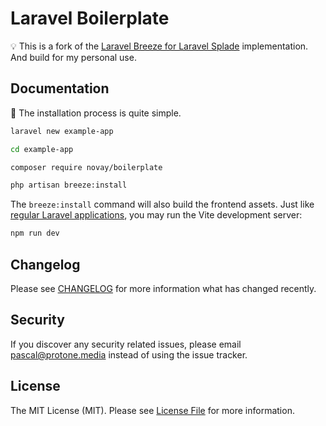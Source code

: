 # Laravel Boilerplate

💡 This is a fork of the [Laravel Breeze for Laravel Splade](https://github.com/protonemedia/laravel-splade-breeze) implementation. And build for my personal use.

## Documentation

📖 The installation process is quite simple.

```bash
laravel new example-app

cd example-app

composer require novay/boilerplate

php artisan breeze:install
```

The `breeze:install` command will also build the frontend assets. Just like [regular Laravel applications](https://laravel.com/docs/10.x/vite#running-vite), you may run the Vite development server:

```bash
npm run dev
````

## Changelog

Please see [CHANGELOG](CHANGELOG.md) for more information what has changed recently.

## Security

If you discover any security related issues, please email pascal@protone.media instead of using the issue tracker.

## License

The MIT License (MIT). Please see [License File](LICENSE.md) for more information.
